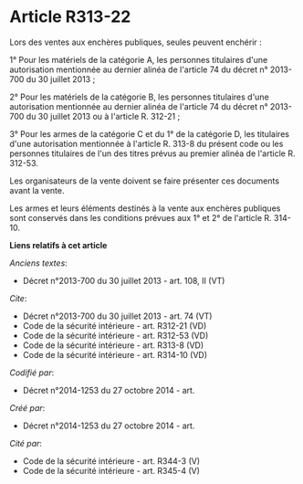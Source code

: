 # Article R313-22

Lors des ventes aux enchères publiques, seules peuvent enchérir : 

1° Pour les matériels de la catégorie A, les personnes titulaires d'une autorisation mentionnée au dernier alinéa de
l'article 74 du décret n° 2013-700 du 30 juillet 2013 ; 

2° Pour les matériels de la catégorie B, les personnes titulaires d'une autorisation mentionnée au dernier alinéa de
l'article 74 du décret n° 2013-700 du 30 juillet 2013 ou à l'article R. 312-21 ; 

3° Pour les armes de la catégorie C et du 1° de la catégorie D, les titulaires d'une autorisation mentionnée à l'article R.
313-8 du présent code ou les personnes titulaires de l'un des titres prévus au premier alinéa de l'article R. 312-53. 

Les organisateurs de la vente doivent se faire présenter ces documents avant la vente. 

Les armes et leurs éléments destinés à la vente aux enchères publiques sont conservés dans les conditions prévues aux 1° et
2° de l'article R. 314-10.

**Liens relatifs à cet article**

_Anciens textes_:

  - Décret n°2013-700 du 30 juillet 2013 - art. 108, II (VT)

_Cite_:

  - Décret n°2013-700  du 30 juillet 2013 - art. 74 (VT)
  - Code de la sécurité intérieure - art. R312-21 (VD)
  - Code de la sécurité intérieure - art. R312-53 (VD)
  - Code de la sécurité intérieure - art. R313-8 (VD)
  - Code de la sécurité intérieure - art. R314-10 (VD)

_Codifié par_:

  - Décret n°2014-1253 du 27 octobre 2014 - art.

_Créé par_:

  - Décret n°2014-1253 du 27 octobre 2014 - art.

_Cité par_:

  - Code de la sécurité intérieure - art. R344-3 (V)
  - Code de la sécurité intérieure - art. R345-4 (V)
